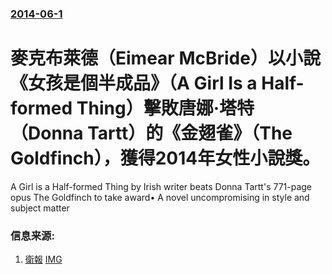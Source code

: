 ### [2014-06-1](/news/2014/06/1/index.md)

##### 
#  麥克布萊德（Eimear McBride）以小說《女孩是個半成品》（A Girl Is a Half-formed Thing）擊敗唐娜·塔特（Donna Tartt）的《金翅雀》（The Goldfinch），獲得2014年女性小說獎。 

A Girl is a Half-formed Thing by Irish writer beats Donna Tartt's 771-page opus The Goldfinch to take award• A novel uncompromising in style and subject matter


### 信息来源:

1. [衛報](http://www.theguardian.com/books/2014/jun/04/eimear-mcbride-baileys-womens-prize-for-fiction) [IMG](https://i.guim.co.uk/img/static/sys-images/Guardian/Pix/pictures/2014/6/4/1401893190402/Eimear-McBride-011.jpg?width=1200&height=630&quality=85&auto=format&fit=crop&overlay-align=bottom%2Cleft&overlay-width=100p&overlay-base64=L2ltZy9zdGF0aWMvb3ZlcmxheXMvdGctYWdlLTIwMTQucG5n&enable=upscale&s=b4fa58c6684b87f816dc58f8289dba29)
